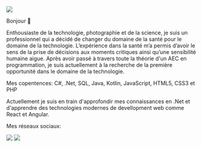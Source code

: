 <img src="https://i.imgur.com/66wrnB7.gif">


Bonjour 	&#128075;

Enthousiaste de la technologie, photographie et de la science, je suis un professionnel qui a décidé de changer du domaine de la santé pour le domaine de la technologie. L’expérience dans la santé m’a permis d’avoir le sens de la prise de décisions aux moments critiques ainsi qu’une sensibilité humaine aigue. Après avoir passé à travers toute la théorie d'un AEC en programmation, je suis actuellement à la recherche de la première opportunité dans le domaine de la technologie.

Mes copentences:
C#, .Net, SQL, Java, Kotlin, JavaScript, HTML5, CSS3 et PHP

Actuellement je suis en train d'approfondir mes connaissances en .Net et d'apprendre des technologies modernes de devellopment web comme React et Angular.


Mes réseaux sociaux: 

[<img src="https://img.shields.io/badge/linkedin-%230077B5.svg?&style=for-the-badge&logo=linkedin&logoColor=white" />](https://www.linkedin.com/in/felipe-oliveira-da-silva-838bb1197/) [<img src = "https://img.shields.io/badge/instagram-%23E4405F.svg?&style=for-the-badge&logo=instagram&logoColor=white">](https://www.instagram.com/felipekodorna/?hl=en)
